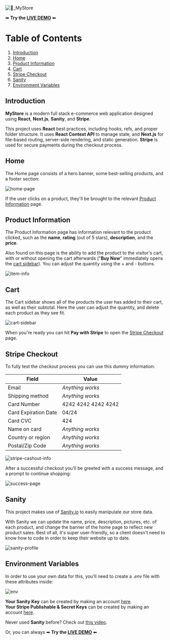 ![🛒_MyStore](https://user-images.githubusercontent.com/43575081/176933310-6433ca1e-a6b8-4180-b9bd-d97b414d3196.png)

➡ **Try the [LIVE DEMO](https://my-store-phi.vercel.app/)** ⬅

# Table of Contents
1. [Introduction](#introduction)
2. [Home](#home)
3. [Product Information](#product)
4. [Cart](#cart)
5. [Stripe Checkout](#stripe)
6. [Sanity](#sanity)
7. [Environment Variables](#env)

## Introduction <a name="introduction"/>
**MyStore** is a modern full stack e-commerce web application designed using **React**, **Next.js**, **Sanity**, and **Stripe**.  

This project uses **React** best practices, including hooks, refs, and proper folder structure. It uses **React Context API** to manage state, and **Next.js** for file-based routing, server-side rendering, and static generation. **Stripe** is used for secure payments during the checkout process. 

## Home <a name="home"/>

The Home page consists of a hero banner, some best-selling products, and a footer section: 

![home-page](https://user-images.githubusercontent.com/43575081/176943993-443ac416-bee3-47b9-be00-c14ee21685c1.png)

If the user clicks on a product, they'll be brought to the relevant [Product Information](#product) page. 


## Product Information <a name="product"/>

The Product Information page has information relevant to the product clicked, such as the **name**, **rating** (out of 5 stars), **description**, and the **price**.

Also found on this page is the ability to add the product to the visitor's cart, with or without opening the cart afterwards ("**Buy Now**" immediately opens the [cart sidebar](#cart)). You can adjust the quantity using the + and - buttons. 

![item-info](https://user-images.githubusercontent.com/43575081/176944015-beec29d4-67f5-46ee-ab4d-7ad4418ae3b5.png)

 
## Cart <a name="cart"/>

The Cart sidebar shows all of the products the user has added to their cart, as well as their subtotal. Here the user can adjust the quantity, and delete each product as they see fit. 

![cart-sidebar](https://user-images.githubusercontent.com/43575081/176944029-5798b2b8-a3de-4c3f-a668-d44509fe11f7.png)

When you're ready you can hit **Pay with Stripe** to open the [Stripe Checkout](#stripe) page. 


## Stripe Checkout <a name="stripe"/>
To fully test the checkout process you can use this dummy information:

| Field | Value |
| ----------- | ----------- |
| Email | _Anything works_ |
| Shipping method | _Anything works_  | 
| Card Number | 4242 4242 4242 4242| 
| Card Expiration Date | 04/24 | 
| Card CVC | 424 | 
| Name on card | _Anything works_  | 
| Country or region | _Anything works_  | 
| Postal/Zip Code | _Anything works_  | 


![stripe-cashout-info](https://user-images.githubusercontent.com/43575081/176944125-58f8e253-0740-4883-8b50-88f5e461efd7.png)

After a successful checkout you'll be greeted with a success message, and a prompt to continue shopping: 

![success-page](https://user-images.githubusercontent.com/43575081/176944127-dd6b1091-c18e-45ed-bd83-f1ca51b1b35f.png)

## Sanity <a name="sanity"/>

This project makes use of [Sanity.io](https://www.sanity.io/) to easily manipulate our store data. 

With Sanity we can update the name, price, description, pictures, etc. of each product, and change the banner of the home page to reflect new product sales. Best of all, it's super user-friendly, so a client doesn't need to know how to code in order to keep their website up to date. 

![sanity-profile](https://user-images.githubusercontent.com/43575081/176944277-ed7211c6-5781-4f59-bc0f-36b2eaf90fb9.png)


## Environment Variables <a name="env"/>

In order to use your own data for this, you'll need to create a _.env_ file with these attributes inside: 

![env](https://user-images.githubusercontent.com/43575081/176949183-932b302b-b9ca-4a4b-8b00-4c7d2b05df24.png)


**Your Sanity Key** can be created by making an account [here](https://www.sanity.io/). <br/>
**Your Stripe Publishable & Secret Keys** can be created by making an account [here](https://stripe.com/en-ca).

Never used **Sanity** before? Check out [this video](https://www.youtube.com/watch?v=2ceM_tSus_M). 

Or, you can always ➡ **Try the [LIVE DEMO](https://my-store-phi.vercel.app/)** ⬅ 
